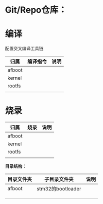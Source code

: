 # **Git/Repo仓库：**



# 编译

配置交叉编译工具链

| 归属   | 编译指令 | 说明 |
| ------ | -------- | ---- |
| afboot |          |      |
| kernel |          |      |
| rootfs |          |      |
|        |          |      |

# 烧录

| 归属   | 烧录 | 说明 |
| ------ | ---- | ---- |
| afboot |      |      |
| kernel |      |      |
| rootfs |      |      |
|        |      |      |

**目录结构：**

| 目录文件夹 | 子目录文件夹      | 说明 |
| ---------- | ----------------- | ---- |
| afboot     | stm32的bootloader |      |
|            |                   |      |
|            |                   |      |
|            |                   |      |

